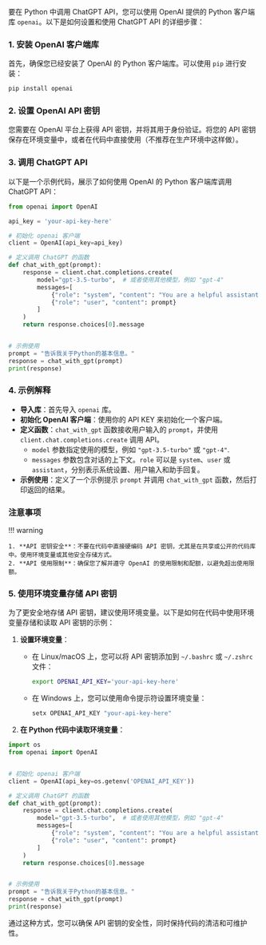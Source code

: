 要在 Python 中调用 ChatGPT API，您可以使用 OpenAI 提供的 Python 客户端库 `openai`。以下是如何设置和使用 ChatGPT API 的详细步骤：

### 1. 安装 OpenAI 客户端库

首先，确保您已经安装了 OpenAI 的 Python 客户端库。可以使用 `pip` 进行安装：

```bash
pip install openai
```

### 2. 设置 OpenAI API 密钥

您需要在 OpenAI 平台上获得 API 密钥，并将其用于身份验证。将您的 API 密钥保存在环境变量中，或者在代码中直接使用（不推荐在生产环境中这样做）。

### 3. 调用 ChatGPT API

以下是一个示例代码，展示了如何使用 OpenAI 的 Python 客户端库调用 ChatGPT API：

```python
from openai import OpenAI

api_key = 'your-api-key-here'

# 初始化 openai 客户端
client = OpenAI(api_key=api_key)

# 定义调用 ChatGPT 的函数
def chat_with_gpt(prompt):
    response = client.chat.completions.create(
        model="gpt-3.5-turbo",  # 或者使用其他模型，例如 "gpt-4"
        messages=[
            {"role": "system", "content": "You are a helpful assistant."},
            {"role": "user", "content": prompt}
        ]
    )
    return response.choices[0].message


# 示例使用
prompt = "告诉我关于Python的基本信息。"
response = chat_with_gpt(prompt)
print(response)
```

### 4. 示例解释

- **导入库**：首先导入 `openai` 库。
- **初始化 OpenAI 客户端**：使用你的 API KEY 来初始化一个客户端。
- **定义函数**：`chat_with_gpt` 函数接收用户输入的 `prompt`，并使用 `client.chat.completions.create` 调用 API。
  - `model` 参数指定使用的模型，例如 `"gpt-3.5-turbo"` 或 `"gpt-4"`.
  - `messages` 参数包含对话的上下文。`role` 可以是 `system`、`user` 或 `assistant`，分别表示系统设置、用户输入和助手回复。
- **示例使用**：定义了一个示例提示 `prompt` 并调用 `chat_with_gpt` 函数，然后打印返回的结果。

### 注意事项

!!! warning
   
    1. **API 密钥安全**：不要在代码中直接硬编码 API 密钥，尤其是在共享或公开的代码库中。使用环境变量或其他安全存储方式。
    2. **API 使用限制**：确保您了解并遵守 OpenAI 的使用限制和配额，以避免超出使用限额。

### 5. 使用环境变量存储 API 密钥

为了更安全地存储 API 密钥，建议使用环境变量。以下是如何在代码中使用环境变量存储和读取 API 密钥的示例：

1. **设置环境变量**：
   - 在 Linux/macOS 上，您可以将 API 密钥添加到 `~/.bashrc` 或 `~/.zshrc` 文件：
     ```bash
     export OPENAI_API_KEY='your-api-key-here'
     ```
   - 在 Windows 上，您可以使用命令提示符设置环境变量：
     ```cmd
     setx OPENAI_API_KEY "your-api-key-here"
     ```

2. **在 Python 代码中读取环境变量**：

```python
import os
from openai import OpenAI


# 初始化 openai 客户端
client = OpenAI(api_key=os.getenv('OPENAI_API_KEY'))

# 定义调用 ChatGPT 的函数
def chat_with_gpt(prompt):
    response = client.chat.completions.create(
        model="gpt-3.5-turbo",  # 或者使用其他模型，例如 "gpt-4"
        messages=[
            {"role": "system", "content": "You are a helpful assistant."},
            {"role": "user", "content": prompt}
        ]
    )
    return response.choices[0].message


# 示例使用
prompt = "告诉我关于Python的基本信息。"
response = chat_with_gpt(prompt)
print(response)
```

通过这种方式，您可以确保 API 密钥的安全性，同时保持代码的清洁和可维护性。